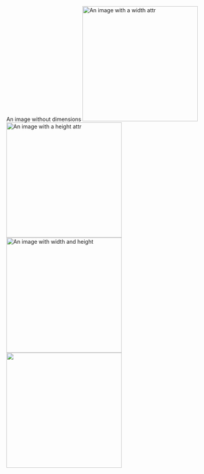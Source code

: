 An image without dimensions <img src='image_with_width.jpg' width='300'
alt='An image with a width attr' /> <img src='image_with_width.jpg'
height='300' alt='An image with a height attr' /> <img
src='image_with_width_and_height.jpg' width='300' height='300' alt='An image
with width and height' /> <img src='image_with_width_and_height.jpg'
width='300' height='300' />


